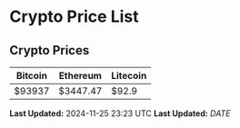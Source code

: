 # Crypto Price List

## Crypto Prices
| Bitcoin | Ethereum | Litecoin |
| ------- | -------- | -------- |
| $93937 | $3447.47 | $92.9 |
**Last Updated:** 2024-11-25 23:23 UTC
**Last Updated:** $DATE$
